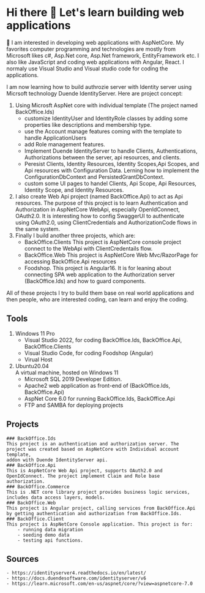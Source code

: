 # Hi there 👋 Let's learn building web applications
🤔 I am interested in developing web applications with AspNetCore. My favorites computer programming and technologies are mostly from Microsoft likes c#, Asp.Net core, Asp.Net framework, EntityFramework etc. I also like JavaScript and coding web applications with Angular, React. I normaly use Visual Studio and Visual studio code for coding the applications.

I am now learning how to build authrozie server with Identity server using Micrsoft technology Duende IdentityServer. Here are project concept:
1. Using Microsft AspNet core with individual template (The project named BackOffice.Ids)
    - customize IdentityUser and IdentityRole classes by adding some properties like descriptions and membership type.
    - use the Account manage features coming with the template to handle ApplicationUsers 
    - add Role management features.
    - Implement Duende IdentityServer to handle Clients, Authentications, Authorizations between the server, api resources, and clients.
    - Peresist Clients, Identity Resources, Identity Scopes,Api Scopes, and Api resources with Configuration Data. Lerning how to implement the ConfigurationDbContext and PersistedGrantDbContext.
    - custom some UI pages to handel Clients, Api Scope, Api Resources, Identity Scope, and Identity Resources.
2. I also create Web Api project (named BackOffice.Api) to act as Api resources. The purpose of this project is to learn Authentication and Authorization in AspNetCore WebApi, especially OpenIdConnect, OAuth2.0. 
    It is interesting how to config SwaggerUI to authenticate using OAuth2.0, using ClientCredentials and AuthorizationCode flows in the same system.
3. Finally I build another three projects, which are:
    - BackOffice.Clients This project is AspNetCore console project connect to the WebApi with ClientCredentails flow.
    - BackOffice.Web This project is AspNetCore Web Mvc/RazorPage for accessing BackOffice.Api resources
    - Foodshop. This project is Angular16. It is for leaning about connecting SPA web application to the Authorization server (BackOffice.Ids) and how to guard components.

All of these projects I try to build them base on real world applications and then people, who are interested coding, can learn and enjoy the coding.    

## Tools 
1. Windows 11 Pro
    - Visual Studio 2022, for coding BackOffice.Ids, BackOffice.Api, BackOffice.Clients
    - Visual Studio Code, for coding Foodshop (Angular)
    - Virual Host
2. Ubuntu20.04  
    A virtual machine, hosted on Windows 11 
    - Microsoft SQL 2019 Developer Edition.
    - Apache2 web application as front-end of (BackOffice.Ids, BackOffice.Api)
    - AspNet Core 6.0  for running BackOffice.Ids, BackOffice.Api
    - FTP and SAMBA for deploying projects
## Projects
    ### BackOffice.Ids
    This project is an authentication and authorization server. The project was created based on AspNetCore with Individual account template,
    addon with Duende IdentityServer api.
    ### BackOffice.Api 
    This is AspNetCore Web Api project, supports OAuth2.0 and OpenIdConnect. The project implement Claim and Role base authorization. 
    ### BackOffice.Commerce
    This is .NET core library project provides business logic services, includes data access layers, models.
    ### BackOffice.Web
    This project is Angular project, calling services from BackOffice.Api by getting authentication and authorization from BackOffice.Ids.
    ### BackOffice.Client
    This project is AspNetCore Console application. This project is for:
        - running data migration 
        - seeding demo data
        - testing api functions.
## Sources
    - https://identityserver4.readthedocs.io/en/latest/
    - https://docs.duendesoftware.com/identityserver/v6
    - https://learn.microsoft.com/en-us/aspnet/core/?view=aspnetcore-7.0

<!--
**YuthanaR/YuthanaR** is a ✨ _special_ ✨ repository because its `README.md` (this file) appears on your GitHub profile.

Here are some ideas to get you started:

- 🔭 I’m currently working on ...
- 🌱 I’m currently learning ...
- 👯 I’m looking to collaborate on ...
- 🤔 I’m looking for help with ...
- 💬 Ask me about ...
- 📫 How to reach me: ...
- 😄 Pronouns: ...
- ⚡ Fun fact: ...

<picture>
 <source media="(prefers-color-scheme: dark)" srcset="./assets/1.jpg">
 <source media="(prefers-color-scheme: light)" srcset="./assets/1.jpg">
 <img alt="YOUR-ALT-TEXT" src="./assets/1.jpg">
</picture>
-->
